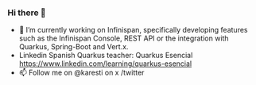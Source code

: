 ### Hi there 👋

- 🔭 I’m currently working on Infinispan, specifically developing features such as the Infinispan Console, REST API or the integration with Quarkus, Spring-Boot and Vert.x.
- Linkedin Spanish Quarkus teacher: Quarkus Esencial https://www.linkedin.com/learning/quarkus-esencial
- 📫 Follow me on @karesti on x /twitter

<!--
**karesti/karesti** is a ✨ _special_ ✨ repository because its `README.md` (this file) appears on your GitHub profile.

Here are some ideas to get you started: 

- 🔭 I’m currently working on ...
- 🌱 I’m currently learning ...
- 👯 I’m looking to collaborate on ...
- 🤔 I’m looking for help with ...
- 💬 Ask me about ...
- 📫 How to reach me: ...
- 😄 Pronouns: ...
- ⚡ Fun fact: ...
-->
